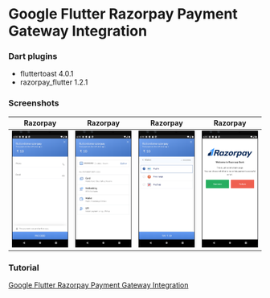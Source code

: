 # Google Flutter Razorpay Payment Gateway Integration

### Dart plugins

- fluttertoast 4.0.1
- razorpay_flutter 1.2.1

### Screenshots

Razorpay             |  Razorpay |  Razorpay |  Razorpay
:-------------------------:|:-------------------------:|:-------------------------:|:-------------------------:
![](https://github.com/edocbuhtig/flutter-razorpay-integration/blob/master/screenshots/flutter_1.png)  |  ![](https://github.com/edocbuhtig/flutter-razorpay-integration/blob/master/screenshots/flutter_2.png) |  ![](https://github.com/edocbuhtig/flutter-razorpay-integration/blob/master/screenshots/flutter_3.png) |  ![](https://github.com/edocbuhtig/flutter-razorpay-integration/blob/master/screenshots/flutter_4.png)

### Tutorial 

[Google Flutter Razorpay Payment Gateway Integration](https://www.fullstackblog.in/google-flutter-razorpay-payment-gateway-integration/)


